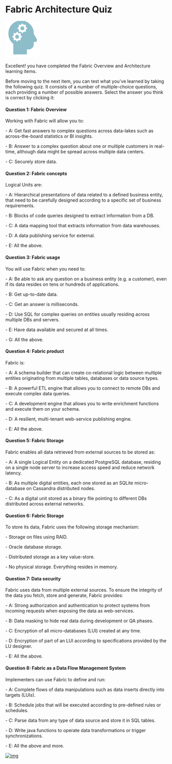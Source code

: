 # Fabric Architecture Quiz

![](/academy/Training_Level_1/03_fabric_basic_LU/images/Quiz.png) 



Excellent! you have completed the Fabric Overview and Architecture learning items.

 

Before moving to the next item, you can test what you've learned by taking the following quiz. It consists of a number of multiple-choice questions, each providing a number of possible answers. Select the answer you think is correct by clicking it:



#### Question 1: Fabric Overview

Working with Fabric will allow you to:

\-     A: Get fast answers to complex questions across data-lakes such as across-the-board statistics or BI insights.

\-     B: Answer to a complex question about one or multiple customers in real-time, although data might be spread across multiple data centers.

\-     C: Securely store data.

 

#### Question 2: Fabric concepts

Logical Units are:

\-     A: Hierarchical presentations of data related to a defined business entity, that need to be carefully designed according to a specific set of business requirements.

\-     B: Blocks of code queries designed to extract information from a DB.  

\-     C: A data mapping tool that extracts information from data warehouses.

\-     D: A data publishing service for external. 

\-     E: All the above.

 

#### Question 3: Fabric usage

You will use Fabric when you need to:

\-     A: Be able to ask any question on a business entity (e.g. a customer), even if its data resides on tens or hundreds of applications.

\-     B: Get up-to-date data.

\-     C: Get an answer is milliseconds. 

\-     D: Use SQL for complex queries on entities usually residing across multiple DBs and servers.

\-     E: Have data available and secured at all times.

\-     G: All the above.

 

#### Question 4: Fabric product

Fabric is:

\-     A: A schema builder that can create co-relational logic between multiple entities originating from multiple tables, databases or data source types.

\-     B: A powerful ETL engine that allows you to connect to remote DBs and execute complex data queries. 

\-     C: A development engine that allows you to write enrichment functions and execute them on your schema.

\-     D: A resilient, multi-tenant web-service publishing engine. 

\-     E: All the above.



#### Question 5: Fabric Storage

Fabric enables all data retrieved from external sources to be stored as:

\-     A: A single Logical Entity on a dedicated PostgreSQL database, residing on a single node server to increase access speed and reduce network latency.

\-     B: As multiple digital entities, each one stored as an SQLite micro-database on Cassandra distributed nodes.

\-     C: As a digital unit stored as a binary file pointing to different DBs distributed across external networks.

 

#### Question 6: Fabric Storage

To store its data, Fabric uses the following storage mechanism:

\-     Storage on files using RAID.

\-     Oracle database storage.

\-     Distributed storage as a key value-store.

\-     No physical storage. Everything resides in memory.

 

#### Question 7: Data security

Fabric uses data from multiple external sources. To ensure the integrity of the data you fetch, store and generate, Fabric provides:

\-     A: Strong authorization and authentication to protect systems from incoming requests when exposing the data as web-services. 

\-     B: Data masking to hide real data during development or QA phases.

\-     C: Encryption of all micro-databases (LUI) created at any time.

\-     D: Encryption of part of an LUI according to specifications provided by the LU designer. 

\-     E: All the above.

 

#### Question 8: Fabric as a Data Flow Management System

Implementers can use Fabric to define and run:

\-     A: Complete flows of data manipulations such as data inserts directly into targets (LUIs).

\-     B: Schedule jobs that will be executed according to pre-defined rules or schedules.

\-     C: Parse data from any type of data source and store it in SQL tables.

\-     D: Write java functions to operate data transformations or trigger synchronizations.

\-     E: All the above and more. 

 


[![img](https://github.com/k2view-academy/K2View-Academy/raw/master/articles/images/Previous.png)](/academy/Training_Level_1/02_Fabric_Architecture/2_1_FabricArchitectureOverview.md)
